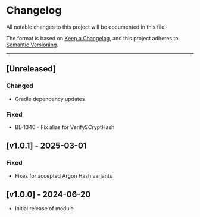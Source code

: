 # Changelog

All notable changes to this project will be documented in this file.

The format is based on [Keep a Changelog](https://keepachangelog.com/en/1.0.0/),
and this project adheres to [Semantic Versioning](https://semver.org/spec/v2.0.0.html).

----

## [Unreleased]

### Changed

* Gradle dependency updates

### Fixed

* BL-1340 - Fix alias for VerifySCryptHash

## [v1.0.1] - 2025-03-01

### Fixed

* Fixes for accepted Argon Hash variants

## [v1.0.0] - 2024-06-20

* Initial release of module
